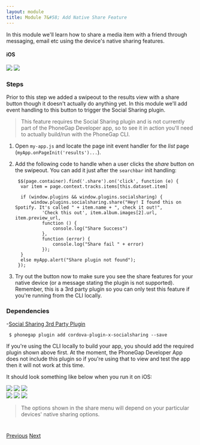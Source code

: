 ```yaml
---
layout: module
title: Module 7&#58; Add Native Share Feature
---
```

In this module we'll learn how to share a media item with a friend through messaging, email etc using the device's native sharing features.

#### iOS
<img class="screenshot-sm" src="images/share0.png"/>
<img class="screenshot-sm" src="images/share-ios.png"/>

### Steps
Prior to this step we added a swipeout to the results view with a share button though it doesn't actually do anything yet. In this module we'll add event handling to this button to trigger the Social Sharing plugin.

>This feature requires the Social Sharing plugin and is not currently part of the PhoneGap Developer app, so to see it in
action you'll need to actually build/run with the PhoneGap CLI.

1. Open `my-app.js` and locate the page init event handler for the *list* page (`myApp.onPageInit('results')...`).
2. Add the following code to handle when a user clicks the *share* button on the swipeout. You can add it just after the  `searchbar` init handling:

        $$(page.container).find('.share').on('click', function (e) {
         var item = page.context.tracks.items[this.dataset.item]

         if (window.plugins && window.plugins.socialsharing) {
             window.plugins.socialsharing.share("Hey! I found this on Spotify. It's called " + item.name + ", check it out!",
                 'Check this out', item.album.images[2].url, item.preview_url,
                 function () {
                     console.log("Share Success")
                 },
                 function (error) {
                     console.log("Share fail " + error)
                 });
         }
         else myApp.alert("Share plugin not found");
        });


5. Try out the button now to make sure you see the share features for your native device (or a message stating the plugin is
  not supported). Remember, this is a 3rd party plugin so you can only test this feature if you're running from the CLI locally.

### Dependencies

-[Social Sharing 3rd Party Plugin](https://github.com/EddyVerbruggen/SocialSharing-PhoneGap-Plugin)

     $ phonegap plugin add cordova-plugin-x-socialsharing --save

  If you're using the CLI locally to build your app, you should add the required plugin shown above first. At the moment, the PhoneGap Developer App does not include this plugin so if you're using that to view and test the app then it will not work at this time.

  It should look something like below when you run it on iOS:

  <img class="screenshot-sm" src="images/swipeout-ios.png"/>
  <img class="screenshot-sm" src="images/share0.png"/>
  <img class="screenshot-sm" src="images/share-ios.png"/>
  <br>
  <img class="screenshot-sm" src="images/swipeout-ios.png"/>
  <img class="screenshot-sm" src="images/share0.png"/>
  <img class="screenshot-sm" src="images/share-ios.png"/>

  >The options shown in the share menu will depend on your particular devices' native sharing options.


<div class="row" style="margin-top:40px;">
 <div class="col-sm-12">
 <a href="lesson6.html" class="btn btn-default"><i class="glyphicon glyphicon-chevron-left"></i> Previous</a>
 <a href="lesson8.html" class="btn btn-default pull-right">Next <i class="glyphicon glyphicon-chevron-right"></i></a>
 </div>
</div>
